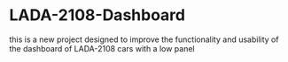 # LADA-2108-Dashboard
this is a new project designed to improve the functionality and usability of the dashboard of LADA-2108 cars with a low panel
